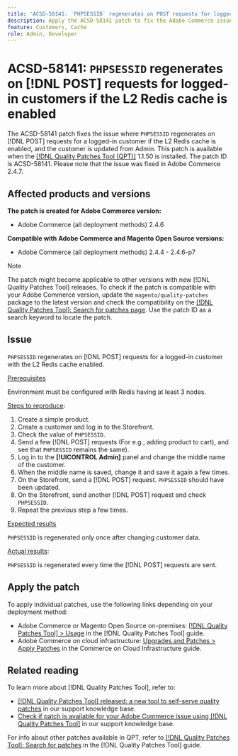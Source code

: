 ```yaml
---
title: 'ACSD-58141: `PHPSESSID` regenerates on POST requests for logged-in customers with L2 Redis cache enabled'
description: Apply the ACSD-58141 patch to fix the Adobe Commerce issue where `PHPSESSID` regenerates on POST requests on the Storefront area for a logged-in customer with L2 Redis cache enabled, and the customer is updated from Admin.
feature: Customers, Cache
role: Admin, Developer
---
```


# ACSD-58141: `PHPSESSID` regenerates on [!DNL POST] requests for logged-in customers if the L2 Redis cache is enabled

The ACSD-58141 patch fixes the issue where `PHPSESSID` regenerates on [!DNL POST] requests for a logged-in customer if the L2 Redis cache is enabled, and the customer is updated from Admin. This patch is available when the [[!DNL Quality Patches Tool (QPT)]](/help/announcements/adobe-commerce-announcements/magento-quality-patches-released-new-tool-to-self-serve-quality-patches.md) 1.1.50 is installed. The patch ID is ACSD-58141. Please note that the issue was fixed in Adobe Commerce 2.4.7.

## Affected products and versions

**The patch is created for Adobe Commerce version:**

* Adobe Commerce (all deployment methods) 2.4.6

**Compatible with Adobe Commerce and Magento Open Source versions:**

* Adobe Commerce (all deployment methods) 2.4.4 - 2.4.6-p7

>[!NOTE]
>
>The patch might become applicable to other versions with new [!DNL Quality Patches Tool] releases. To check if the patch is compatible with your Adobe Commerce version, update the `magento/quality-patches` package to the latest version and check the compatibility on the [[!DNL Quality Patches Tool]: Search for patches page](https://experienceleague.adobe.com/tools/commerce-quality-patches/index.html). Use the patch ID as a search keyword to locate the patch.

## Issue

`PHPSESSID` regenerates on [!DNL POST] requests for a logged-in customer with the L2 Redis cache enabled.

<u>Prerequisites</u>

Environment must be configured with Redis having at least 3 nodes.

<u>Steps to reproduce</u>:

1. Create a simple product.
1. Create a customer and log in to the Storefront.
1. Check the value of `PHPSESSID`.
1. Send a few [!DNL POST] requests (For e.g., adding product to cart), and see that `PHPSESSID` remains the same).
1. Log in to the **[!UICONTROL Admin]** panel and change the middle name of the customer. 
1. When the middle name is saved, change it and save it again a few times.
1. On the Storefront, send a [!DNL POST] request. `PHPSESSID` should have been updated.
1. On the Storefront, send another [!DNL POST] request and check `PHPSESSID`.
1. Repeat the previous step a few times.

<u>Expected results</u>

`PHPSESSID` is regenerated only once after changing customer data.

<u>Actual results</u>:

`PHPSESSID` is regenerated every time the [!DNL POST] requests are sent.

## Apply the patch

To apply individual patches, use the following links depending on your deployment method:

* Adobe Commerce or Magento Open Source on-premises: [[!DNL Quality Patches Tool] > Usage](https://experienceleague.adobe.com/docs/commerce-operations/tools/quality-patches-tool/usage.html) in the [!DNL Quality Patches Tool] guide.
* Adobe Commerce on cloud infrastructure: [Upgrades and Patches > Apply Patches](https://experienceleague.adobe.com/docs/commerce-cloud-service/user-guide/develop/upgrade/apply-patches.html) in the Commerce on Cloud Infrastructure guide.

## Related reading

To learn more about [!DNL Quality Patches Tool], refer to:

* [[!DNL Quality Patches Tool] released: a new tool to self-serve quality patches](/help/announcements/adobe-commerce-announcements/magento-quality-patches-released-new-tool-to-self-serve-quality-patches.md) in our support knowledge base.
* [Check if patch is available for your Adobe Commerce issue using [!DNL Quality Patches Tool]](/help/support-tools/patches-available-in-qpt-tool/check-patch-for-magento-issue-with-magento-quality-patches.md) in our support knowledge base.

For info about other patches available in QPT, refer to [[!DNL Quality Patches Tool]: Search for patches](https://experienceleague.adobe.com/tools/commerce-quality-patches/index.html) in the [!DNL Quality Patches Tool] guide.
